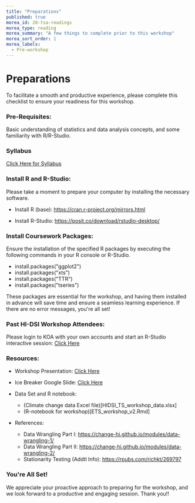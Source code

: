 ```yaml
---
title: "Preparations"
published: true
morea_id: 20-tsa-readings
morea_type: reading
morea_summary: "A few things to complete prior to this workshop"
morea_sort_order: 1
morea_labels:
  - Pre-workshop
---
```


# Preparations 
To facilitate a smooth and productive experience, please complete this checklist to ensure your readiness for this workshop. 

### Pre-Requisites:
Basic understanding of statistics and data analysis concepts, and some familiarity with R/R-Studio.

### Syllabus
[Click Here for Syllabus](https://docs.google.com/document/d/1TIL6w2p6mZXlDmt9UePpA5zl2CgORzbr5A-rh9ANXVo/edit?usp=sharing)


### Install R and R-Studio:
Please take a moment to prepare your computer by installing the necessary software.

* Install R (base): https://cran.r-project.org/mirrors.html  

* Install R-Studio: https://posit.co/download/rstudio-desktop/


### Install Coursework Packages:
Ensure the installation of the specified R packages by executing the following commands in your R console or R-Studio.

* install.packages(&quot;ggplot2&quot;)
* install.packages(&quot;xts&quot;)
* install.packages(&quot;TTR&quot;)
* install.packages(&quot;tseries&quot;)

These packages are essential for the workshop, and having them installed in advance will save time and ensure a seamless learning experience. If there are no error messages, you&#39;re all set!

### Past HI-DSI Workshop Attendees:
Please login to KOA with your own accounts and start an R-Studio interactive session: [Click Here](https://koa.its.hawaii.edu/) 


### Resources:
* Workshop Presentation: [Click Here](https://docs.google.com/presentation/d/1YLgclYe3Hkf8lIDctmLbreOeoq1R_nHEQ0Me4weTEMg/edit?usp=sharing)

* Ice Breaker Google Slide: [Click Here](https://docs.google.com/presentation/d/13LXlBwBo1M4IRdF3K1uq5_U_FXInqP216wlHB8ESqcM/edit?usp=sharing)

* Data Set and R notebook: 
  - (Climate change data Excel file)[HIDSI_TS_workshop_data.xlsx]
  - (R-notebook for workshop)[ETS_workshop_v2.Rmd]

* References:
  - Data Wrangling Part I: https://change-hi.github.io/modules/data-wrangling-1/ 
  - Data Wrangling Part II: https://change-hi.github.io/modules/data-wrangling-2/
  - Stationarity Testing (Addtl Info): https://rpubs.com/richkt/269797 

### You're All Set!
We appreciate your proactive approach to preparing for the workshop, and we look
forward to a productive and engaging session. Thank you!!
